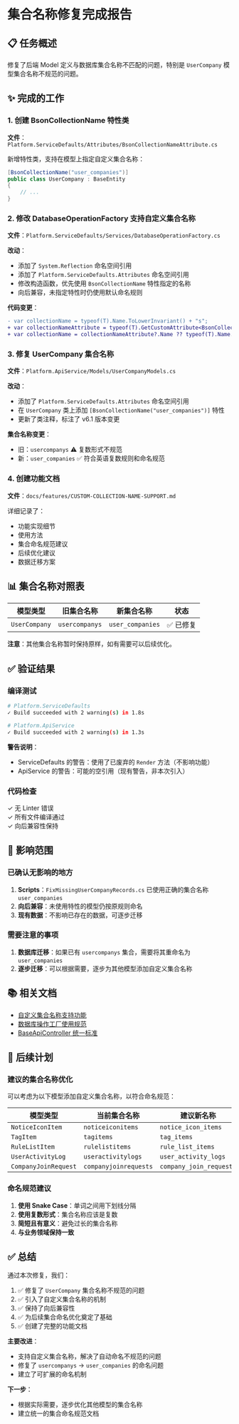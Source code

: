 # 集合名称修复完成报告

## 📋 任务概述

修复了后端 Model 定义与数据库集合名称不匹配的问题，特别是 `UserCompany` 模型集合名称不规范的问题。

## ✨ 完成的工作

### 1. 创建 BsonCollectionName 特性类

**文件**：`Platform.ServiceDefaults/Attributes/BsonCollectionNameAttribute.cs`

新增特性类，支持在模型上指定自定义集合名称：

```csharp
[BsonCollectionName("user_companies")]
public class UserCompany : BaseEntity
{
    // ...
}
```

### 2. 修改 DatabaseOperationFactory 支持自定义集合名称

**文件**：`Platform.ServiceDefaults/Services/DatabaseOperationFactory.cs`

**改动**：
- 添加了 `System.Reflection` 命名空间引用
- 添加了 `Platform.ServiceDefaults.Attributes` 命名空间引用
- 修改构造函数，优先使用 `BsonCollectionName` 特性指定的名称
- 向后兼容，未指定特性时仍使用默认命名规则

**代码变更**：
```diff
- var collectionName = typeof(T).Name.ToLowerInvariant() + "s";
+ var collectionNameAttribute = typeof(T).GetCustomAttribute<BsonCollectionNameAttribute>();
+ var collectionName = collectionNameAttribute?.Name ?? typeof(T).Name.ToLowerInvariant() + "s";
```

### 3. 修复 UserCompany 集合名称

**文件**：`Platform.ApiService/Models/UserCompanyModels.cs`

**改动**：
- 添加了 `Platform.ServiceDefaults.Attributes` 命名空间引用
- 在 `UserCompany` 类上添加 `[BsonCollectionName("user_companies")]` 特性
- 更新了类注释，标注了 v6.1 版本变更

**集合名称变更**：
- 旧：`usercompanys` ⚠️ 复数形式不规范
- 新：`user_companies` ✅ 符合英语复数规则和命名规范

### 4. 创建功能文档

**文件**：`docs/features/CUSTOM-COLLECTION-NAME-SUPPORT.md`

详细记录了：
- 功能实现细节
- 使用方法
- 集合命名规范建议
- 后续优化建议
- 数据迁移方案

## 📊 集合名称对照表

| 模型类型 | 旧集合名称 | 新集合名称 | 状态 |
|---------|----------|-----------|------|
| `UserCompany` | `usercompanys` | `user_companies` | ✅ 已修复 |

**注意**：其他集合名称暂时保持原样，如有需要可以后续优化。

## ✅ 验证结果

### 编译测试

```bash
# Platform.ServiceDefaults
✓ Build succeeded with 2 warning(s) in 1.8s

# Platform.ApiService
✓ Build succeeded with 2 warning(s) in 1.3s
```

**警告说明**：
- ServiceDefaults 的警告：使用了已废弃的 `Render` 方法（不影响功能）
- ApiService 的警告：可能的空引用（现有警告，非本次引入）

### 代码检查

✓ 无 Linter 错误  
✓ 所有文件编译通过  
✓ 向后兼容性保持  

## 🎯 影响范围

### 已确认无影响的地方

1. **Scripts**：`FixMissingUserCompanyRecords.cs` 已使用正确的集合名称 `user_companies`
2. **向后兼容**：未使用特性的模型仍按原规则命名
3. **现有数据**：不影响已存在的数据，可逐步迁移

### 需要注意的事项

1. **数据库迁移**：如果已有 `usercompanys` 集合，需要将其重命名为 `user_companies`
2. **逐步迁移**：可以根据需要，逐步为其他模型添加自定义集合名称

## 📚 相关文档

- [自定义集合名称支持功能](features/CUSTOM-COLLECTION-NAME-SUPPORT.md)
- [数据库操作工厂使用规范](features/DATABASE-OPERATION-FACTORY-GUIDE.md)
- [BaseApiController 统一标准](BASEAPICONTROLLER-STANDARDIZATION.md)

## 🔮 后续计划

### 建议的集合名称优化

可以考虑为以下模型添加自定义集合名称，以符合命名规范：

| 模型类型 | 当前集合名称 | 建议新名称 |
|---------|-------------|-----------|
| `NoticeIconItem` | `noticeiconitems` | `notice_icon_items` |
| `TagItem` | `tagitems` | `tag_items` |
| `RuleListItem` | `rulelistitems` | `rule_list_items` |
| `UserActivityLog` | `useractivitylogs` | `user_activity_logs` |
| `CompanyJoinRequest` | `companyjoinrequests` | `company_join_requests` |

### 命名规范建议

1. **使用 Snake Case**：单词之间用下划线分隔
2. **使用复数形式**：集合名称应该是复数
3. **简短且有意义**：避免过长的集合名称
4. **与业务领域保持一致**

## ✅ 总结

通过本次修复，我们：

1. ✅ 修复了 `UserCompany` 集合名称不规范的问题
2. ✅ 引入了自定义集合名称的机制
3. ✅ 保持了向后兼容性
4. ✅ 为后续集合命名优化奠定了基础
5. ✅ 创建了完整的功能文档

**主要改进**：
- 支持自定义集合名称，解决了自动命名不规范的问题
- 修复了 `usercompanys` → `user_companies` 的命名问题
- 建立了可扩展的命名机制

**下一步**：
- 根据实际需要，逐步优化其他模型的集合名称
- 建立统一的集合命名规范文档

